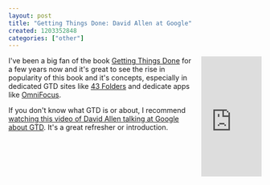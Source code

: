 ```yaml
---
layout: post
title: "Getting Things Done: David Allen at Google"
created: 1203352848
categories: ["other"]
---
```

<iframe src="http://rcm.amazon.com/e/cm?t=tedserbinski-20&o=1&p=8&l=as1&asins=0142000280&fc1=000000&IS2=1&lt1=_blank&lc1=0000FF&bc1=000000&bg1=FFFFFF&f=ifr" style="width:120px;height:240px;float:right;margin-left:12px;margin-bottom:12px" scrolling="no" marginwidth="0" marginheight="0" frameborder="0"></iframe>

I've been a big fan of the book <a href="http://www.amazon.com/gp/product/0142000280?ie=UTF8&tag=tedserbinski-20&linkCode=xm2&camp=1789&creativeASIN=0142000280">Getting Things Done</a> for a few years now and it's great to see the rise in popularity of this book and it's concepts, especially in dedicated GTD sites like <a href="http://www.43folders.com/">43 Folders</a>  and dedicate apps like <a href="http://www.omnigroup.com/applications/omnifocus/">OmniFocus</a>.

If you don't know what GTD is or about, I recommend <a href="http://www.youtube.com/watch?v=Qo7vUdKTlhk">watching this video of David Allen talking at Google about GTD</a>. It's a great refresher or introduction.
